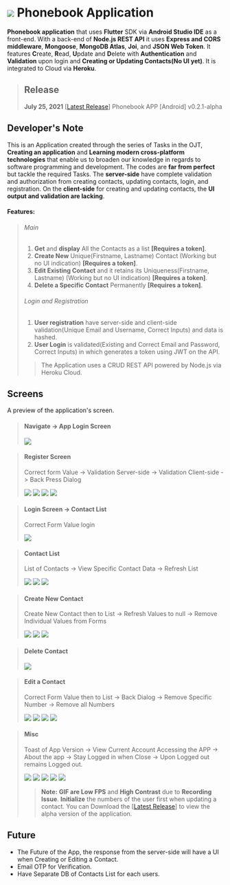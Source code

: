 
# ![](assets/icon/logo-50x50.png)  Phonebook Application

**Phonebook application** that uses **Flutter** SDK via **Android Studio IDE** as a front-end. With a back-end of **Node.js REST API** it uses **Express and CORS middleware**, **Mongoose**, **MongoDB Atlas**, **Joi**, and **JSON Web Token**. It features **C**reate, **R**ead, **U**pdate and **D**elete with **Authentication** and **Validation** upon login and **Creating or Updating Contacts(No UI yet)**. It is integrated to Cloud via **Heroku**.

>## Release
>**July 25, 2021** [[Latest Release](https://github.com/AY2020-2021-CpE-OJT/jw-phonebookapp-005/releases/tag/v0.2.1-alpha)] Phonebook APP [Android] v0.2.1-alpha 



## Developer's Note
This is an Application created through the series of Tasks in the OJT, **Creating an application** and **Learning modern cross-platform technologies** that enable us to broaden our knowledge in regards to software programming and development. The codes are **far from perfect** but tackle the required Tasks. The **server-side** have complete validation and authorization from creating contacts, updating contacts, login, and registration. On the **client-side** for creating and updating contacts, the **UI output and validation are lacking**. 
#### Features:
> ###### Main
> 1. **Get** and **display** All the Contacts as a list **[Requires a token]**.
> 2. **Create New** Unique(Firstname, Lastname) Contact (Working but no UI indication) **[Requires a token]**.
> 3. **Edit Existing Contact** and it retains its Uniqueness(Firstname, Lastname) (Working but no UI indication) **[Requires a token]**.
> 4. **Delete a Specific Contact** Permanently **[Requires a token]**.
> ###### Login and Registration
> 1. **User registration** have server-side and client-side validation(Unique Email and Username, Correct Inputs) and data is hashed.
> 2. **User Login** is validated(Existing and Correct Email and Password, Correct Inputs) in which generates a token using JWT on the API.
>
>> The Application uses a CRUD REST API powered by Node.js via Heroku Cloud.

## Screens

A preview of the application's screen.

>#### Navigate -> App Login Screen
>![](screenshots/1_ToApp.gif)

>#### Register Screen
> Correct form Value -> Validation Server-side -> Validation Client-side -> Back Press Dialog
>
>![](screenshots/2_Account%20Creation.gif)
>![](screenshots/3_Validation_1.gif)
>![](screenshots/4_Validation_2.gif)
>![](screenshots/5_BackDialog.gif)

>#### Login Screen -> Contact List
> Correct Form Value login 
>
>![](screenshots/6_login.gif)

>#### Contact List
> List of Contacts -> View Specific Contact Data -> Refresh List 
>
>![](screenshots/7_ListView.gif)
>![](screenshots/8_ViewContacts.gif)
>![](screenshots/13_RefreshList.gif)

>#### Create New Contact
> Create New Contact then to List -> Refresh Values to null -> Remove Individual Values from Forms
>
>![](screenshots/9_CreateAcc_to_list.gif)
>![](screenshots/10_createAcc_refresh.gif)
>![](screenshots/11_CreateAcc_removeIndividual.gif)

>#### Delete Contact
>![](screenshots/12_delete.gif)

>#### Edit a Contact
> Correct Form Value then to List -> Back Dialog -> Remove Specific Number -> Remove all Numbers
>
>![](screenshots/14_EditContact.gif)
>![](screenshots/15_EditContactBack.gif)
>![](screenshots/16_EditContactRemove.gif)
>![](screenshots/17_EditContactNewPhone.gif)

>#### Misc
> Toast of App Version -> View Current Account Accessing the APP -> About the app -> Stay Logged in when Close -> Upon Logged out remains Logged out.
>
>![](screenshots/18_APpVer.gif)
>![](screenshots/19_Account.gif)
>![](screenshots/20_About.gif)
>![](screenshots/21_sharedPref.gif)
>![](screenshots/22_sharedPref_2.gif)
>> **Note:** **GIF are Low FPS** and **High Contrast** due to **Recording Issue**. **Initialize** the numbers of the user first when updating a contact. You can Download the 
[[Latest Release](https://github.com/AY2020-2021-CpE-OJT/jw-phonebookapp-005/releases/tag/v0.2.1-alpha)] to view the alpha version of the application.

## Future
* The Future of the App, the response from the server-side will have a UI when Creating or Editing a Contact. 
* Email OTP for Verification.
* Have Separate DB of Contacts List for each users.
